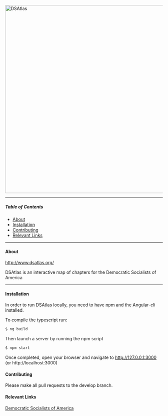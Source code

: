 <img width="600" src="https://rawgit.com/chrisengelsma/dsatlas/master/src/assets/img/dsatlas_logo.png" alt="DSAtlas" />


----------
##### Table of Contents
* [About](#about)
* [Installation](#installation)
* [Contributing](#contributing)
* [Relevant Links](#relevant-links)

----------
#### About

http://www.dsatlas.org/

DSAtlas is an interactive map of chapters for the Democratic Socialists of America

----------
#### Installation

In order to run DSAtlas locally, you need to have [npm](https://www.npmjs.com/) and the Angular-cli installed.

To compile the typescript run:

```bash
$ ng build
```

Then launch a server by running the npm script

```bash
$ npm start
```

Once completed, open your browser and navigate to http://127.0.0.1:3000 (or http://localhost:3000)

#### Contributing

Please make all pull requests to the develop branch. 

#### Relevant Links

[Democratic Socialists of America](http://www.dsausa.org/)
